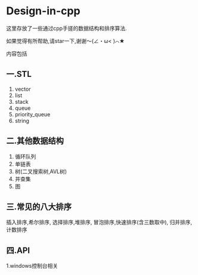 # Design-in-cpp
这里存放了一些通过cpp手搓的数据结构和排序算法.

如果觉得有所帮助,请star一下,谢谢～(∠・ω< )⌒★

内容包括
## 一.STL
  1. vector
  2. list
  3. stack
  4. queue
  5. priority_queue
  6. string

## 二.其他数据结构
  1. 循环队列
  2. 单链表
  3. 树(二叉搜索树,AVL树)
  4. 并查集
  5. 图

## 三.常见的八大排序
  插入排序,希尔排序,
  选择排序,堆排序,
  冒泡排序,快速排序(含三数取中),
  归并排序,计数排序

## 四.API
  1.windows控制台相关
    
  




